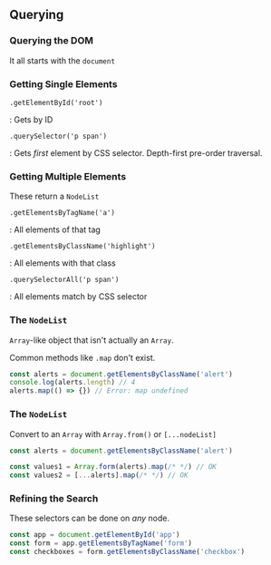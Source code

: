 ## Querying

### Querying the DOM

It all starts with the `document`

### Getting Single Elements

`.getElementById('root')`

  : Gets by ID

`.querySelector('p span')`

  : Gets *first* element by CSS selector. Depth-first pre-order traversal.

### Getting Multiple Elements

These return a `NodeList`

`.getElementsByTagName('a')`

  : All elements of that tag

`.getElementsByClassName('highlight')`

  : All elements with that class

`.querySelectorAll('p span')`

  : All elements match by CSS selector

### The `NodeList`

`Array`-like object that isn't actually an `Array`.

Common methods like `.map` don't exist.

```javascript
const alerts = document.getElementsByClassName('alert')
console.log(alerts.length) // 4
alerts.map(() => {}) // Error: map undefined
```

### The `NodeList`

Convert to an `Array` with `Array.from()` or `[...nodeList]`

```javascript
const alerts = document.getElementsByClassName('alert')

const values1 = Array.form(alerts).map(/* */) // OK
const values2 = [...alerts].map(/* */) // OK
```

### Refining the Search

These selectors can be done on *any* node.

```javascript
const app = document.getElementById('app')
const form = app.getElementsByTagName('form')
const checkboxes = form.getElementsByClassName('checkbox')
```
